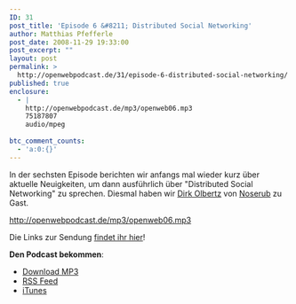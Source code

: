```yaml
---
ID: 31
post_title: 'Episode 6 &#8211; Distributed Social Networking'
author: Matthias Pfefferle
post_date: 2008-11-29 19:33:00
post_excerpt: ""
layout: post
permalink: >
  http://openwebpodcast.de/31/episode-6-distributed-social-networking/
published: true
enclosure:
  - |
    http://openwebpodcast.de/mp3/openweb06.mp3
    75187807
    audio/mpeg
    
btc_comment_counts:
  - 'a:0:{}'
---
```

In der sechsten Episode berichten wir anfangs mal wieder kurz über aktuelle Neuigkeiten, um dann ausführlich über "Distributed Social Networking" zu sprechen. Diesmal haben wir <a href="http://olbertz.de/blog/">Dirk Olbertz</a> von <a href="http://noserub.com">Noserub</a> zu Gast.

http://openwebpodcast.de/mp3/openweb06.mp3

Die Links zur Sendung <a href="http://openweb.mixxt.de/networks/wiki/index.episode-6">findet ihr hier</a>!

<strong>Den Podcast bekommen</strong>:
<ul><li><a href="http://openwebpodcast.de/mp3/openweb06.mp3">Download MP3</a></li>
<li><a href="http://feeds.feedburner.com/openwebcast">RSS Feed</a><br /></li>
<li><a href="http://phobos.apple.com/WebObjects/MZStore.woa/wa/viewPodcast?id=294732929">iTunes</a></li></ul>